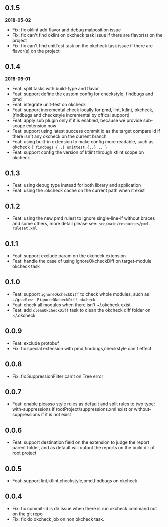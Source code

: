 ## 0.1.5

__2018-05-02__

- Fix: fix oklint add flavor and debug malposition issue
- Fix: fix can't find oklint on okcheck task issue if there are flavor(s) on the project
- Fix: fix can't find unitTest task on the okcheck task issue if there are flavor(s) on the project

## 0.1.4

__2018-05-01__

- Feat: split tasks with build-type and flavor
- Feat: support define the custom config for checkstyle, findbugs and pmd
- Feat: integrate unit-test on okcheck
- Feat: support incremental check locally for pmd, lint, ktlint, okcheck, (findbugs and checkstyle incremental by offical support)
- Feat: apply sub plugin only if it is enabled, because we provide sub-scope extension now
- Feat: support using latest success commit id as the target compare id if there isn't any okcheck on the current branch
- Feat: using built-in extension to make config more readable, such as okcheck `{ findbugs {..} unittest {..} .. }`
- Feat: support config the version of ktlint through ktlint scope on okcheck

## 0.1.3

- Feat: using debug type instead for both library and application
- Feat: using the .okcheck cache on the current path when it exist

## 0.1.2

- Feat: using the new pmd rulest to ignore single-line-if without braces and some others, more detail please see: `src/main/resources/pmd-ruleset.xml`

## 0.1.1

- Feat: support exclude param on the okcheck extension
- Feat: handle the case of using ignoreOkcheckDiff on target-module okcheck task

## 0.1.0

- Feat: support `ignoreOkcheckDiff` to check whole modules, such as `./gradlew -PignoreOkcheckDiff okcheck`
- Feat: check all modules when there isn't ~/.okcheck exist
- Feat: add `cleanOkcheckDiff` task to clean the okcheck diff folder on ~/.okcheck

## 0.0.9

- Feat: exclude protobuf
- Fix: fix special extension with pmd,findbugs,checkstyle can't effect

## 0.0.8

- Fix: fix SuppressionFilter can't on Tree error

## 0.0.7

- Feat: enable picasso style rules as default and split rules to two type: with-suppressions if rootProject/suppressions.xml exist or without-suppressions if it is not exist

## 0.0.6

- Feat: support destination field on the extension to judge the report parent folder, and as default will output the reports on the build dir of root project

## 0.0.5

- Feat: support lint,ktlint,checkstyle,pmd,findbugs on okcheck

## 0.0.4

- Fix: fix commit-id is dir issue when there is run okcheck command not on the git repo
- Fix: fix do okcheck job on non okcheck task.
